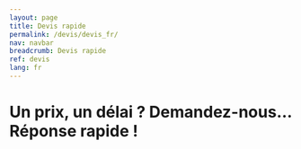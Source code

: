 ```yaml
---
layout: page
title: Devis rapide
permalink: /devis/devis_fr/
nav: navbar
breadcrumb: Devis rapide
ref: devis
lang: fr
---
```


# Un prix, un délai ? Demandez-nous... Réponse rapide !
